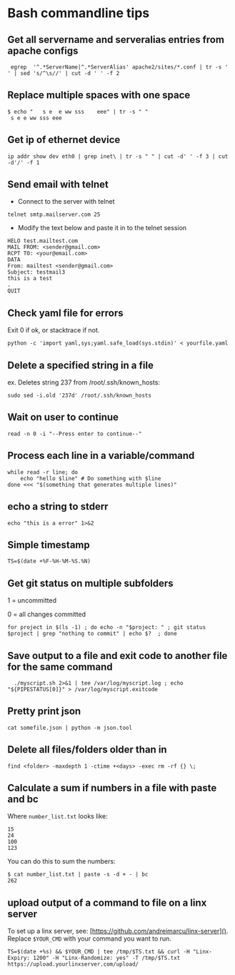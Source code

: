 # Bash commandline tips

## Get all servername and serveralias entries from apache configs
```
 egrep  '^.*ServerName|^.*ServerAlias' apache2/sites/*.conf | tr -s ' ' | sed 's/^\s//' | cut -d ' ' -f 2
```

## Replace multiple spaces with one space
```
$ echo "   s e  e ww sss    eee" | tr -s " "
 s e e ww sss eee
```


## Get ip of ethernet device
```
ip addr show dev eth0 | grep inet\ | tr -s " " | cut -d' ' -f 3 | cut -d'/' -f 1
```


## Send email with telnet
- Connect to the server with telnet
```
telnet smtp.mailserver.com 25
```
- Modify the text below and paste it in to the telnet session
```
HELO test.mailtest.com
MAIL FROM: <sender@gmail.com>
RCPT TO: <your@email.com>
DATA
From: mailtest <sender@gmail.com>
Subject: testmail3
this is a test
.
QUIT
```

## Check yaml file for errors
Exit 0 if ok, or stacktrace if not.
```
python -c 'import yaml,sys;yaml.safe_load(sys.stdin)' < yourfile.yaml
```

## Delete a specified string in a file
ex. Deletes string 237 from /root/.ssh/known_hosts:
```
sudo sed -i.old '237d' /root/.ssh/known_hosts
```

## Wait on user to continue
```
read -n 0 -i "--Press enter to continue--"
```

## Process each line in a variable/command
```
while read -r line; do
    echo "hello $line" # Do something with $line
done <<< "$(something that generates multiple lines)"
```

## echo a string to stderr
```
echo "this is a error" 1>&2
```


## Simple timestamp
```
TS=$(date +%F-%H-%M-%S.%N)
```


## Get git status on multiple subfolders
1 = uncommitted

0 = all changes committed
```
for project in $(ls -1) ; do echo -n "$project: " ; git status $project | grep "nothing to commit" | echo $?  ; done
```

## Save output to a file and exit code to another file for the same command
```
  ./myscript.sh 2>&1 | tee /var/log/myscript.log ; echo "${PIPESTATUS[0]}" > /var/log/myscript.exitcode
```

## Pretty print json
```
cat somefile.json | python -m json.tool
```


## Delete all files/folders older than <days> in <folder>
 ```
 find <folder> -maxdepth 1 -ctime +<days> -exec rm -rf {} \;
 ```

## Calculate a sum if numbers in a file with paste and bc
Where `number_list.txt` looks like:
 ```
15
24
100
123
```

You can do this to sum the numbers:
```
$ cat number_list.txt | paste -s -d + - | bc
262
```


## upload output of a command to file on a linx server
To set up a linx server, see: [https://github.com/andreimarcu/linx-server]().
Replace `$YOUR_CMD` with your command you want to run.
```
TS=$(date +%s) && $YOUR_CMD | tee /tmp/$TS.txt && curl -H "Linx-Expiry: 1200" -H "Linx-Randomize: yes" -T /tmp/$TS.txt https://upload.yourlinxserver.com/upload/
```
